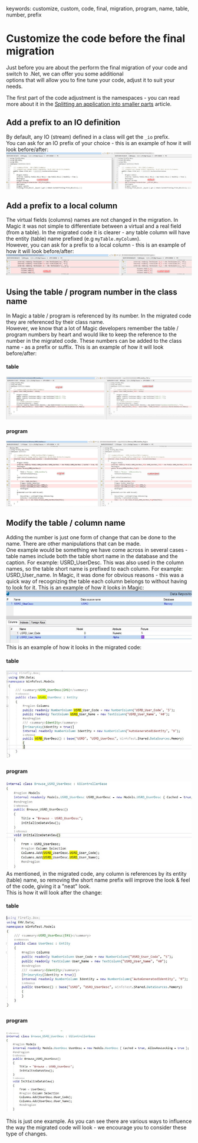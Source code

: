 ﻿keywords: customize, custom, code, final, migration, program, name, table, number, prefix

# Customize the code before the final migration

Just before you are about the perform the final migration of your code and switch to .Net, we can offer you some additional  
options that will allow you to fine tune your code, adjust it to suit your needs.

The first part of the code adjustment is the namespaces - you can read more about it in the [Splitting an application into smaller parts](http://doc.fireflymigration.com/splitting-an-application-into-smaller-parts.html) article.

## Add a prefix to an IO definition
By default, any IO (stream) defined in a class will get the <code>_io</code> prefix.  
You can ask for an IO prefix of your choice - this is an example of how it will look before/after:
![I O Prefix](IOPrefix.png)

## Add a prefix to a local column
The virtual fields (columns) names are not changed in the migration.
In Magic it was not simple to differentiate between a virtual and a real field (from a table).
In the migrated code it is clearer - any table column will have the entity (table) name prefixed
(e.g <code>myTable.myColumn</code>).  
However, you can ask for a prefix to a local column - this is an example of how it will look before/after:
![Field Prefix](FieldPrefix.png)

## Using the table / program number in the class name
In Magic a table / program is referenced by its number. In the migrated code they are referenced by their class name.  
However, we know that a lot of Magic developers remember the table / program numbers by heart and would like to keep the reference to the number in the migrated code. These numbers can be added to the class name - as a prefix or suffix.
This is an example of how it will look before/after:
#### table
![2018 09 06 11H18 58](2018-09-06_11h18_58.jpg)
#### program
![2018 09 06 11H21 47](2018-09-06_11h21_47.jpg)

## Modify the table / column name
Adding the number is just one form of change that can be done to the name. There are other manipulations that can be made.  
One example would be something we have come across in several cases - table names include both the table short name in the database and the caption.
For example: USRD_UserDesc.
This was also used in the column names, so the table short name is prefixed to each column.
For example: USRD_User_name.
In Magic, it was done for obvious reasons - this was a quick way of recognizing the table each column belongs to without having to look for it.
This is an example of how it looks in Magic:
![2018 09 06 11H53 38](2018-09-06_11h53_38.jpg)
This is an example of how it looks in the migrated code:
#### table
![2018 09 06 11H57 13](2018-09-06_11h57_13.jpg)
#### program
![2018 09 06 11H59 27](2018-09-06_11h59_27.jpg)
As mentioned, in the migrated code, any column is references by its entity (table) name, so
removing the short name prefix will improve the look & feel of the code, giving it a "neat" look.  
This is how it will look after the change:
#### table
![2018 09 06 12H08 53](2018-09-06_12h08_53.jpg)
#### program
![2018 09 06 12H09 38](2018-09-06_12h09_38.jpg)

This is just one example. As you can see there are various ways to influence the way the migrated code will look - we encourage you to consider these type of changes. 